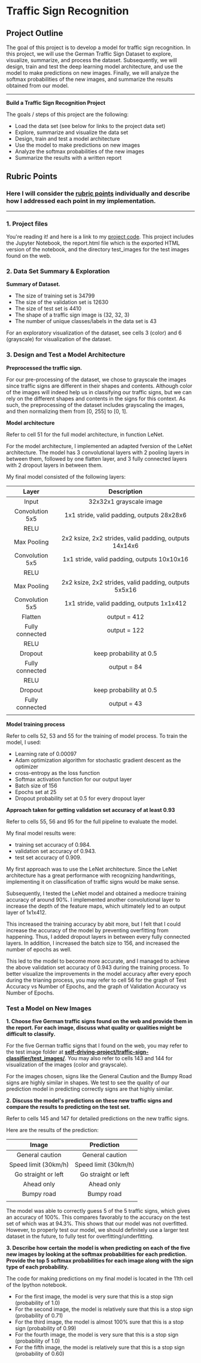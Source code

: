# **Traffic Sign Recognition** 

## Project Outline

The goal of this project is to develop a model for traffic sign recognition. In this project, we will use the German Traffic Sign Dataset to explore, visualize, summarize, and process the dataset. Subsequently, we will design, train and test the deep learning model architecture, and use the model to make predictions on new images. Finally, we will analyze the softmax probabilities of the new images, and summarize the results obtained from our model.

---

**Build a Traffic Sign Recognition Project**

The goals / steps of this project are the following:
* Load the data set (see below for links to the project data set)
* Explore, summarize and visualize the data set
* Design, train and test a model architecture
* Use the model to make predictions on new images
* Analyze the softmax probabilities of the new images
* Summarize the results with a written report

## Rubric Points
### Here I will consider the [rubric points](https://review.udacity.com/#!/rubrics/481/view) individually and describe how I addressed each point in my implementation.  

---
### 1. Project files

You're reading it! and here is a link to my [project code](/traffic-sign-classifier/). This project includes the Jupyter Notebook, the report.html file which is the exported HTML version of the notebook, and the directory test_images for the test images found on the web.

### 2. Data Set Summary & Exploration

**Summary of Dataset.**

* The size of training set is 34799
* The size of the validation set is 12630
* The size of test set is 4410
* The shape of a traffic sign image is (32, 32, 3)
* The number of unique classes/labels in the data set is 43

For an exploratory visualization of the dataset, see cells 3 (color) and 6 (grayscale) for visualization of the dataset.

### 3. Design and Test a Model Architecture

**Preprocessed the traffic sign.**

For our pre-processing of the dataset, we chose to grayscale the images since traffic signs are different in their shapes and contents. Although color of the images will indeed help us in classifying our traffic signs, but we can rely on the different shapes and contents in the signs for this context. As such, the preprocessing of the dataset includes grayscaling the images, and then normalizing them from [0, 255] to [0, 1].

**Model architecture**

Refer to cell 51 for the full model architecture, in function LeNet.

For the model architecture, I implemented an adapted fversion of the LeNet architecture. The model has 3 convolutional layers with 2 pooling layers in between them, followed by one flatten layer, and 3 fully connected layers with 2 dropout layers in between them.

My final model consisted of the following layers:

| Layer         		|     Description	        					            | 
|:---------------------:|:---------------------------------------------------------:| 
| Input         		| 32x32x1 grayscale image   					            | 
| Convolution 5x5     	| 1x1 stride, valid padding, outputs 28x28x6 	            |
| RELU					|												            |
| Max Pooling           | 2x2 ksize, 2x2 strides, valid padding, outputs 14x14x6    |
| Convolution 5x5     	| 1x1 stride, valid padding, outputs 10x10x16 	            |
| RELU					|												            |
| Max Pooling           | 2x2 ksize, 2x2 strides, valid padding, outputs 5x5x16     |
| Convolution 5x5     	| 1x1 stride, valid padding, outputs 1x1x412 	            |
| Flatten           	| output = 412                                              |
| Fully connected		| output = 122            									|
| RELU  				|                       									|
| Dropout 				| keep probability at 0.5									|
| Fully connected		| output = 84            									|
| RELU  				|                       									|
| Dropout 				| keep probability at 0.5									|
| Fully connected		| output = 43            									|
|                       |                                                           |

**Model training process**

Refer to cells 52, 53 and 55 for the training of model process. To train the model, I used:
* Learning rate of 0.00097
* Adam optimization algorithm for stochastic gradient descent as the optimizer
* cross-entropy as the loss function
* Softmax activation function for our output layer
* Batch size of 156
* Epochs set at 25
* Dropout probability set at 0.5 for every dropout layer

**Approach taken for getting validation set accuracy of at least 0.93**

Refer to cells 55, 56 and 95 for the full pipeline to evaluate the model.

My final model results were:
* training set accuracy of 0.984.
* validation set accuracy of 0.943.
* test set accuracy of 0.909.

My first approach was to use the LeNet architecture. Since the LeNet architecture has a great performance with recognizing handwritings, implementing it on classification of traffic signs would be make sense.

Subsequently, I tested the LeNet model and obtained a mediocre training accuracy of around 90%. I implemented another convolutional layer to increase the depth of the feature maps, which ultimately led to an output layer of 1x1x412.

This increased the training accuracy by abit more, but I felt that I could increase the accuracy of the model by preventing overfitting from happening. Thus, I added dropout layers in between every fully connected layers. In addition, I increased the batch size to 156, and increased the number of epochs as well.

This led to the model to become more accurate, and I managed to achieve the above validation set accuracy of 0.943 during the training process. To better visualize the improvements in the model accuracy after every epoch during the trianing process, you may refer to cell 56 for the graph of Test Accuracy vs Number of Epochs, and the graph of Validation Accuracy vs Number of Epochs.

### Test a Model on New Images

**1. Choose five German traffic signs found on the web and provide them in the report. For each image, discuss what quality or qualities might be difficult to classify.**

For the five German traffic signs that I found on the web, you may refer to the test image folder at [**self-driving-project/traffic-sign-classifier/test_images/**](/traffic-sign-classifier/test_images/). You may also refer to cells 143 and 144 for visualization of the images (color and grayscale).

For the images chosen, signs like the General Caution and the Bumpy Road signs are highly similar in shapes. We test to see the quality of our prediction model in predicting correctly signs are that highly similar.

**2. Discuss the model's predictions on these new traffic signs and compare the results to predicting on the test set.**

Refer to cells 145 and 147 for detailed predictions on the new traffic signs.

Here are the results of the prediction:

| Image			        |     Prediction	        					| 
|:---------------------:|:---------------------------------------------:| 
| General caution      	| General caution 		    				    | 
| Speed limit (30km/h)  | Speed limit (30km/h)				            |
| Go straight or left	| Go straight or left			                |
| Ahead only	      	| Ahead only					    			|
| Bumpy road			| Bumpy road     					    		|
| 			            |               					    		|


The model was able to correctly guess 5 of the 5 traffic signs, which gives an accuracy of 100%. This compares favorably to the accuracy on the test set of which was at 94.3%. This shows that our model was not overfitted. However, to properly test our model, we should definitely use a larger test dataset in the future, to fully test for overfitting/underfitting.

**3. Describe how certain the model is when predicting on each of the five new images by looking at the softmax probabilities for each prediction. Provide the top 5 softmax probabilities for each image along with the sign type of each probability.**

The code for making predictions on my final model is located in the 11th cell of the Ipython notebook.

* For the first image, the model is very sure that this is a stop sign (probability of 1.0)
* For the second image, the model is relatively sure that this is a stop sign (probability of 0.71)
* For the third image, the model is almost 100% sure that this is a stop sign (probability of 0.99)
* For the fourth image, the model is very sure that this is a stop sign (probability of 1.0)
* For the fifth image, the model is relatively sure that this is a stop sign (probability of 0.60)
